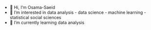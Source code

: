 - 👋 Hi, I’m Osama-Saeid
- 👀 I’m interested in data analysis - data science - machine learning - statistical social sciences
- 🌱 I’m currently learning data analysis

<!---
Osama-Saeid/Osama-Saeid is a ✨ special ✨ repository because its `README.md` (this file) appears on your GitHub profile.
You can click the Preview link to take a look at your changes.
--->
